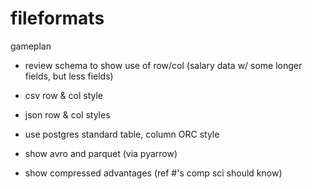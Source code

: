 # fileformats

gameplan

- review schema to show use of row/col (salary data w/ some longer fields, but less fields)
- csv row & col style
- json row & col styles
- use postgres standard table, column ORC style
- show avro and parquet (via pyarrow)

- show compressed advantages (ref #'s comp sci should know)



